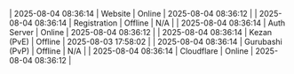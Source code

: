 | 2025-08-04 08:36:14 | Website | Online | 2025-08-04 08:36:12 |
| 2025-08-04 08:36:14 | Registration | Offline | N/A |
| 2025-08-04 08:36:14 | Auth Server | Online | 2025-08-04 08:36:12 |
| 2025-08-04 08:36:14 | Kezan (PvE) | Offline | 2025-08-03 17:58:02 |
| 2025-08-04 08:36:14 | Gurubashi (PvP) | Offline | N/A |
| 2025-08-04 08:36:14 | Cloudflare | Online | 2025-08-04 08:36:12 |
